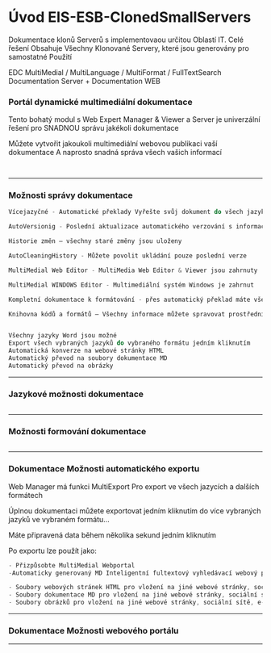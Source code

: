 ﻿# Úvod   EIS-ESB-ClonedSmallServers  

Dokumentace klonů Serverů s implementovaou určitou Oblastí IT.
Celé řešení Obsahuje Všechny Klonované Servery, které jsou generovány pro samostatné Použití

EDC MultiMedial / MultiLanguage / MultiFormat / FullTextSearch Documentation Server  + Documentation WEB 

### Portál dynamické multimediální dokumentace
Tento bohatý modul s Web Expert Manager & Viewer a Server
je univerzální řešení pro SNADNOU správu jakékoli dokumentace

Můžete vytvořit jakoukoli multimediální webovou publikaci vaší dokumentace
A naprosto snadná správa všech vašich informací
   

```cs
 


```

---


### Možnosti správy dokumentace

   
```cs
Vícejazyčné - Automatické překlady Vyřešte svůj dokument do všech jazyků jazyků

AutoVersionig - Poslední aktualizace automatického verzování s informacemi

Historie změn – všechny staré změny jsou uloženy

AutoCleaningHistory - Můžete povolit ukládání pouze poslední verze

MultiMedial Web Editor - MultiMedia Web Editor & Viewer jsou zahrnuty

MultiMedial WINDOWS Editor - Multimediální systém Windows je zahrnut

Kompletní dokumentace k formátování - přes automatický překlad máte všechny informace o možnostech SNADNÉ

Knihovna kódů a formátů – Všechny informace můžete spravovat prostřednictvím knihovny kódů

```  


```cs    

Všechny jazyky Word jsou možné
Export všech vybraných jazyků do vybraného formátu jedním kliknutím
Automatická konverze na webové stránky HTML
Automatický převod na soubory dokumentace MD
Automatický převod na obrázky
```

---

### Jazykové možnosti dokumentace

   
```cs

```

---

### Možnosti formování dokumentace

   
```cs

```

---

### Dokumentace Možnosti automatického exportu
Web Manager má funkci MultiExport
Pro export ve všech jazycích a dalších formátech

Úplnou dokumentaci můžete exportovat jedním kliknutím do více vybraných jazyků ve vybraném formátu...

Máte připravená data během několika sekund jedním kliknutím

Po exportu lze použít jako:
```cs
- Přizpůsobte MultiMedial Webportal
-Automaticky generovaný MD Inteligentní fultextový vyhledávací webový portál

- Soubory webových stránek HTML pro vložení na jiné webové stránky, sociální sítě, e-mail,
- Soubory dokumentace MD pro vložení na jiné webové stránky, sociální sítě, e-mail,
- Soubory obrázků pro vložení na jiné webové stránky, sociální sítě, e-mail,

```

---

### Dokumentace Možnosti webového portálu


---